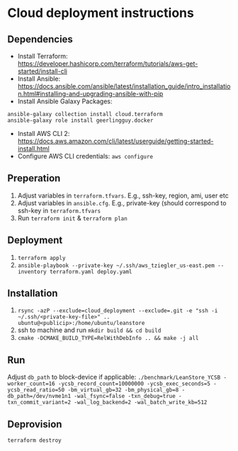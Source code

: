 # Cloud deployment instructions

## Dependencies

- Install Terraform: https://developer.hashicorp.com/terraform/tutorials/aws-get-started/install-cli
- Install Ansible: https://docs.ansible.com/ansible/latest/installation_guide/intro_installation.html#installing-and-upgrading-ansible-with-pip
- Install Ansible Galaxy Packages:
```
ansible-galaxy collection install cloud.terraform
ansible-galaxy role install geerlingguy.docker
```
- Install AWS CLI 2: https://docs.aws.amazon.com/cli/latest/userguide/getting-started-install.html
- Configure AWS CLI credentials: `aws configure`

## Preperation
1) Adjust variables in `terraform.tfvars`. E.g., ssh-key, region, ami, user etc
2) Adjust variables in `ansible.cfg`. E.g., private-key (should correspond to ssh-key in `terraform.tfvars`
3) Run `terraform init` & `terraform plan` 

## Deployment
1) `terraform apply`
2) `ansible-playbook --private-key ~/.ssh/aws_tziegler_us-east.pem --inventory terraform.yaml deploy.yaml`

## Installation
1) `rsync -azP --exclude=cloud_deployment --exclude=.git -e "ssh -i ~/.ssh/<private-key-file>" .. ubuntu@<publicip>:/home/ubuntu/leanstore`
2) ssh to machine and run `mkdir build && cd build`
3) `cmake -DCMAKE_BUILD_TYPE=RelWithDebInfo .. && make -j all`

## Run
Adjust `db_path` to block-device if applicable:
`./benchmark/LeanStore_YCSB -worker_count=16 -ycsb_record_count=10000000 -ycsb_exec_seconds=5 -ycsb_read_ratio=50 -bm_virtual_gb=32 -bm_physical_gb=8 -db_path=/dev/nvme1n1 -wal_fsync=false -txn_debug=true -txn_commit_variant=2 -wal_log_backend=2 -wal_batch_write_kb=512`

## Deprovision
`terraform destroy`
